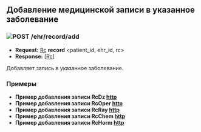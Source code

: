 ## Добавление медицинской записи в указанное заболевание

### ![POST](../../../../img/post.png) /ehr/record/add
* **Request:** [Rc](../../../../types/types.md#com.siams.med.api.Rc) **record** <patient_id, ehr_id, rc>
* **Response:** [[Rc](../../../../types/types.md#com.siams.med.api.Rc)]

Добавляет запись в указанное заболевание.

### Примеры
* **Пример добавления записи RcDz [http](examples/RcDz/add.md)**
* **Пример добавления записи RcOper [http](examples/RcOper/add.md)**
* **Пример добавления записи RcRay [http](examples/RcRay/add.md)**
* **Пример добавления записи RcChem [http](examples/RcChem/add.md)**
* **Пример добавления записи RcHorm [http](examples/RcHorm/add.md)**
